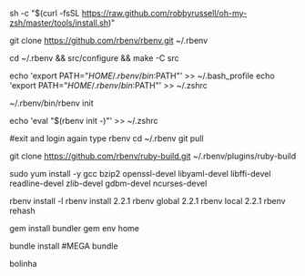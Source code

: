 sh -c "$(curl -fsSL https://raw.github.com/robbyrussell/oh-my-zsh/master/tools/install.sh)"

git clone https://github.com/rbenv/rbenv.git ~/.rbenv

cd ~/.rbenv && src/configure && make -C src

echo 'export PATH="$HOME/.rbenv/bin:$PATH"' >> ~/.bash_profile
echo 'export PATH="$HOME/.rbenv/bin:$PATH"' >> ~/.zshrc

~/.rbenv/bin/rbenv init

echo 'eval "$(rbenv init -)"' >> ~/.zshrc

#exit and login again
type rbenv
cd ~/.rbenv
git pull

git clone https://github.com/rbenv/ruby-build.git ~/.rbenv/plugins/ruby-build

sudo yum install -y gcc bzip2 openssl-devel libyaml-devel libffi-devel readline-devel zlib-devel gdbm-devel ncurses-devel

rbenv install -l
rbenv install 2.2.1
rbenv global 2.2.1
rbenv local 2.2.1
rbenv rehash

gem install bundler
gem env home

bundle install
#MEGA bundle

bolinha

